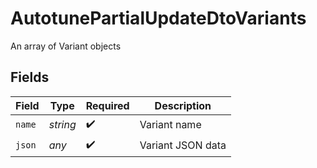 # AutotunePartialUpdateDtoVariants

An array of Variant objects


## Fields

| Field              | Type               | Required           | Description        |
| ------------------ | ------------------ | ------------------ | ------------------ |
| `name`             | *string*           | :heavy_check_mark: | Variant name       |
| `json`             | *any*              | :heavy_check_mark: | Variant JSON data  |